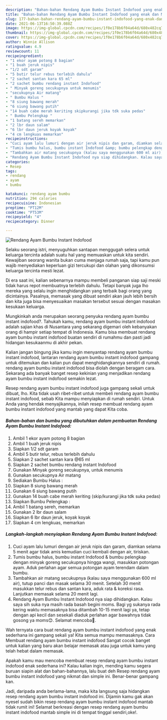```yaml
---
description: "Bahan-bahan Rendang Ayam Bumbu Instant Indofood yang enak dan Mudah Dibuat"
title: "Bahan-bahan Rendang Ayam Bumbu Instant Indofood yang enak dan Mudah Dibuat"
slug: 177-bahan-bahan-rendang-ayam-bumbu-instant-indofood-yang-enak-dan-mudah-dibuat
date: 2021-06-13T16:50:39.088Z
image: https://img-global.cpcdn.com/recipes/1f0e178b6f04a64d/680x482cq70/rendang-ayam-bumbu-instant-indofood-foto-resep-utama.jpg
thumbnail: https://img-global.cpcdn.com/recipes/1f0e178b6f04a64d/680x482cq70/rendang-ayam-bumbu-instant-indofood-foto-resep-utama.jpg
cover: https://img-global.cpcdn.com/recipes/1f0e178b6f04a64d/680x482cq70/rendang-ayam-bumbu-instant-indofood-foto-resep-utama.jpg
author: Winnie Allison
ratingvalue: 4.9
reviewcount: 11
recipeingredient:
- "1 ekor ayam potong 8 bagian"
- "1 buah jeruk nipis"
- "1/2 sdt garam"
- "5 butir telur rebus terlebih dahulu"
- "2 sachet santan kara 65 ml"
- "2 sachet bumbu rendang instant Indofood"
- " Minyak goreng secukupnya untuk menumis"
- "secukupnya Air matang"
- " Bumbu Halus "
- "8 siung bawang merah"
- "6 siung bawang putih"
- "14 buah cabe merah keriting skipkurangi jika tdk suka pedas"
- " Bumbu Pelengkap "
- "1 batang sereh memarkan"
- "2 lbr daun salam"
- "6 lbr daun jeruk koyak koyak"
- "4 cm lengkuas memarkan"
recipeinstructions:
- "Cuci ayam lalu lumuri dengan air jeruk nipis dan garam, diamkan selama 5 menit agar tidak amis kemudian cuci kembali dengan air, tiriskan."
- "Tumis bumbu halus, bumbu instant Indofood &amp; bumbu pelengkap dengan minyak goreng secukupnya hingga wangi, masukkan potongan ayam. Aduk perlahan agar semua potongan ayam terendam dalam bumbu."
- "Tambahkan air matang secukupnya (kalau saya menggunakan 600 ml air), tutup panci dan masak selama 30 menit. Setelah 30 menit masukkan telur rebus dan santan kara, aduk rata &amp; koreksi rasa. Lanjutkan memasak selama 20 menit lagi."
- "Rendang Ayam Bumbu Instant Indofood nya siap dihidangkan. Kalau saya sih suka nya masih rada basah begini moms. Bagi yg sukanya rada kering waktu memasaknya bisa ditambah 10-15 menit lagi ya, tetap dengan api kecil dan sesekali diaduk perlahan agar bawahnya tidak gosong ya moms😊. Selamat mencoba🤗."
categories:
- Resep
tags:
- rendang
- ayam
- bumbu

katakunci: rendang ayam bumbu 
nutrition: 294 calories
recipecuisine: Indonesian
preptime: "PT12M"
cooktime: "PT53M"
recipeyield: "4"
recipecategory: Dinner

---
```



![Rendang Ayam Bumbu Instant Indofood](https://img-global.cpcdn.com/recipes/1f0e178b6f04a64d/680x482cq70/rendang-ayam-bumbu-instant-indofood-foto-resep-utama.jpg)

Selaku seorang istri, menyuguhkan santapan menggugah selera untuk keluarga tercinta adalah suatu hal yang memuaskan untuk kita sendiri. Kewajiban seorang  wanita bukan cuma menjaga rumah saja, tapi kamu pun wajib menyediakan keperluan gizi tercukupi dan olahan yang dikonsumsi keluarga tercinta mesti lezat.

Di era  saat ini, kalian sebenarnya mampu membeli panganan siap saji meski tidak harus repot membuatnya terlebih dahulu. Tetapi banyak juga lho mereka yang selalu ingin menghidangkan yang terbaik bagi orang yang dicintainya. Pasalnya, memasak yang dibuat sendiri akan jauh lebih bersih dan kita juga bisa menyesuaikan masakan tersebut sesuai dengan masakan kesukaan keluarga. 



Mungkinkah anda merupakan seorang penyuka rendang ayam bumbu instant indofood?. Tahukah kamu, rendang ayam bumbu instant indofood adalah sajian khas di Nusantara yang sekarang digemari oleh kebanyakan orang di hampir setiap tempat di Indonesia. Kamu bisa membuat rendang ayam bumbu instant indofood buatan sendiri di rumahmu dan pasti jadi hidangan kesukaanmu di akhir pekan.

Kalian jangan bingung jika kamu ingin menyantap rendang ayam bumbu instant indofood, lantaran rendang ayam bumbu instant indofood gampang untuk ditemukan dan kalian pun dapat menghidangkannya sendiri di rumah. rendang ayam bumbu instant indofood bisa diolah dengan beragam cara. Sekarang ada banyak banget resep kekinian yang menjadikan rendang ayam bumbu instant indofood semakin lezat.

Resep rendang ayam bumbu instant indofood juga gampang sekali untuk dibuat, lho. Kita tidak usah ribet-ribet untuk membeli rendang ayam bumbu instant indofood, sebab Kita mampu menyiapkan di rumah sendiri. Untuk Anda yang hendak menyajikannya, inilah resep membuat rendang ayam bumbu instant indofood yang mantab yang dapat Kita coba.

<!--inarticleads1-->

##### Bahan-bahan dan bumbu yang dibutuhkan dalam pembuatan Rendang Ayam Bumbu Instant Indofood:

1. Ambil 1 ekor ayam potong 8 bagian
1. Ambil 1 buah jeruk nipis
1. Siapkan 1/2 sdt garam
1. Ambil 5 butir telur, rebus terlebih dahulu
1. Siapkan 2 sachet santan kara @65 ml
1. Siapkan 2 sachet bumbu rendang instant Indofood
1. Gunakan  Minyak goreng secukupnya, untuk menumis
1. Gunakan secukupnya Air matang
1. Sediakan  Bumbu Halus :
1. Siapkan 8 siung bawang merah
1. Gunakan 6 siung bawang putih
1. Gunakan 14 buah cabe merah keriting (skip/kurangi jika tdk suka pedas)
1. Siapkan  Bumbu Pelengkap :
1. Ambil 1 batang sereh, memarkan
1. Gunakan 2 lbr daun salam
1. Siapkan 6 lbr daun jeruk, koyak koyak
1. Siapkan 4 cm lengkuas, memarkan




<!--inarticleads2-->

##### Langkah-langkah menyiapkan Rendang Ayam Bumbu Instant Indofood:

1. Cuci ayam lalu lumuri dengan air jeruk nipis dan garam, diamkan selama 5 menit agar tidak amis kemudian cuci kembali dengan air, tiriskan.
1. Tumis bumbu halus, bumbu instant Indofood &amp; bumbu pelengkap dengan minyak goreng secukupnya hingga wangi, masukkan potongan ayam. Aduk perlahan agar semua potongan ayam terendam dalam bumbu.
1. Tambahkan air matang secukupnya (kalau saya menggunakan 600 ml air), tutup panci dan masak selama 30 menit. Setelah 30 menit masukkan telur rebus dan santan kara, aduk rata &amp; koreksi rasa. Lanjutkan memasak selama 20 menit lagi.
1. Rendang Ayam Bumbu Instant Indofood nya siap dihidangkan. Kalau saya sih suka nya masih rada basah begini moms. Bagi yg sukanya rada kering waktu memasaknya bisa ditambah 10-15 menit lagi ya, tetap dengan api kecil dan sesekali diaduk perlahan agar bawahnya tidak gosong ya moms😊. Selamat mencoba🤗.




Wah ternyata cara buat rendang ayam bumbu instant indofood yang enak sederhana ini gampang sekali ya! Kita semua mampu memasaknya. Cara Membuat rendang ayam bumbu instant indofood Sangat cocok banget untuk kalian yang baru akan belajar memasak atau juga untuk kamu yang telah hebat dalam memasak.

Apakah kamu mau mencoba membuat resep rendang ayam bumbu instant indofood enak sederhana ini? Kalau kalian ingin, mending kamu segera buruan siapin alat dan bahan-bahannya, lalu buat deh Resep rendang ayam bumbu instant indofood yang nikmat dan simple ini. Benar-benar gampang kan. 

Jadi, daripada anda berlama-lama, maka kita langsung saja hidangkan resep rendang ayam bumbu instant indofood ini. Dijamin kamu gak akan nyesel sudah bikin resep rendang ayam bumbu instant indofood mantab tidak rumit ini! Selamat berkreasi dengan resep rendang ayam bumbu instant indofood mantab simple ini di tempat tinggal sendiri,oke!.

